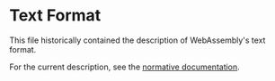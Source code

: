 # Text Format

This file historically contained the description of WebAssembly's text format.

For the current description, see the [normative documentation](http://webassembly.github.io/spec/core/text/index.html).
